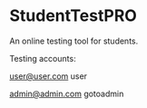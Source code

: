 # StudentTestPRO
An online testing tool for students.

Testing accounts:

user@user.com
user

admin@admin.com
gotoadmin
